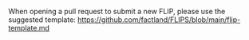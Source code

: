 When opening a pull request to submit a new FLIP, please use the suggested template: https://github.com/factland/FLIPS/blob/main/flip-template.md
